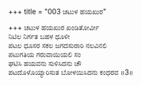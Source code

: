 +++
title = "003 ಚಟುಳ ಹಯಖುರ"

+++
ಚಟುಳ ಹಯಖುರ ಖಂಡಿತೋರ್ವೀ  
ನಿಟಿಲ ನಿರ್ಗತ ಬಹಳ ಧೂಳೀ  
ಪಟಲ ಧೂಸರ ಸಕಲ ಜಗದಸುರಾರಿ ನಲವಿನಲಿ  
ಪಟುಗತಿಯ ಗರುವಾಯಿಯಲಿ ಸಂ  
ಘಟಿಸಿ ಹಯವನು ಸುಳಿಸಿದನು ಚೌ  
ಪಟದೊಳೊಯ್ಯಾರಿಸುತ ಬೋಳಯಿಸಿದನು ಕಂಧರವ     ॥3॥